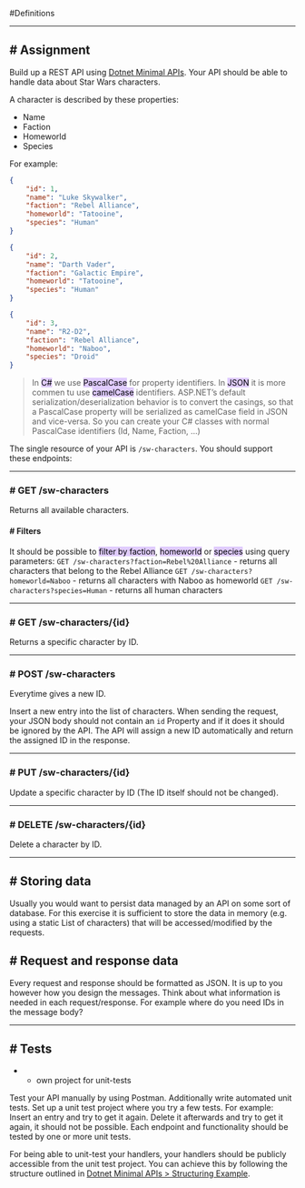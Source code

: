 #Definitions 

---
## # Assignment

Build up a REST API using [Dotnet Minimal APIs](https://deep-thought.norwin.at/tech-kb/web-development/Dotnet-Minimal-APIs/). Your API should be able to handle data about Star Wars characters.

A character is described by these properties:

- Name
- Faction
- Homeworld
- Species

For example:

```json
{
	"id": 1,
	"name": "Luke Skywalker",
	"faction": "Rebel Alliance",
	"homeworld": "Tatooine",
	"species": "Human"
}
```

```json
{
	"id": 2,
	"name": "Darth Vader",
	"faction": "Galactic Empire",
	"homeworld": "Tatooine",
	"species": "Human"
}
```

```json
{
	"id": 3,
	"name": "R2-D2",
	"faction": "Rebel Alliance",
	"homeworld": "Naboo",
	"species": "Droid"
}
```

> In <mark style="background: #D2B3FFA6;">C#</mark> we use <mark style="background: #D2B3FFA6;">PascalCase</mark> for property identifiers. In <mark style="background: #D2B3FFA6;">JSON</mark> it is more commen tu use <mark style="background: #D2B3FFA6;">camelCase</mark> identifiers. ASP.NET’s default serialization/deserialization behavior is to convert the casings, so that a PascalCase property will be serialized as camelCase field in JSON and vice-versa. So you can create your C# classes with normal PascalCase identifiers (Id, Name, Faction, …)

The single resource of your API is `/sw-characters`. You should support these endpoints:

---
### # GET /sw-characters

Returns all available characters.

#### # Filters

It should be possible to <mark style="background: #D2B3FFA6;">filter by faction</mark>, <mark style="background: #D2B3FFA6;">homeworld</mark> or <mark style="background: #D2B3FFA6;">species</mark> using query parameters: `GET /sw-characters?faction=Rebel%20Alliance` - returns all characters that belong to the Rebel Alliance `GET /sw-characters?homeworld=Naboo` - returns all characters with Naboo as homeworld `GET /sw-characters?species=Human` - returns all human characters

---
### # GET /sw-characters/{id}

Returns a specific character by ID.

---
### # POST /sw-characters

Everytime gives a new ID.

Insert a new entry into the list of characters. When sending the request, your JSON body should not contain an `id` Property and if it does it should be ignored by the API. The API will assign a new ID automatically and return the assigned ID in the response.

---
### # PUT /sw-characters/{id}

Update a specific character by ID (The ID itself should not be changed).

----
### # DELETE /sw-characters/{id}

Delete a character by ID.

---
## # Storing data

Usually you would want to persist data managed by an API on some sort of database. For this exercise it is sufficient to store the data in memory (e.g. using a static List of characters) that will be accessed/modified by the requests.

## # Request and response data

Every request and response should be formatted as JSON. It is up to you however how you design the messages. Think about what information is needed in each request/response. For example where do you need IDs in the message body?

---
## # Tests

- + own project for unit-tests

Test your API manually by using Postman. Additionally write automated unit tests. Set up a unit test project where you try a few tests. For example: Insert an entry and try to get it again. Delete it afterwards and try to get it again, it should not be possible. Each endpoint and functionality should be tested by one or more unit tests.

For being able to unit-test your handlers, your handlers should be publicly accessible from the unit test project. You can achieve this by following the structure outlined in [Dotnet Minimal APIs > Structuring Example](https://deep-thought.norwin.at/tech-kb/web-development/Dotnet-Minimal-APIs/).
